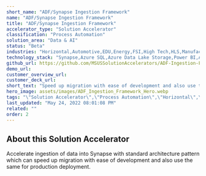 ```yaml
---
short_name: "ADF/Synapse Ingestion Framework"
name: "ADF/Synapse Ingestion Framework"
title: "ADF/Synapse Ingestion Framework"
accelerator_type: "Solution Accelerator"
classification: "Process Automation"
solution_area: "Data & AI"
status: "Beta"
industries: "Horizontal,Automotive,EDU,Energy,FSI,High Tech,HLS,Manufacturing,Media and Entertainment,Professional Services,Retail,SLG"
technology_stack: "Synapse,Azure SQL,Azure Data Lake Storage,Power BI,Azure Data Factory"
github_url: https://github.com/MSUSSolutionAccelerators/ADF-Ingestion-Framework-Solution-Accelerator
demo_url: 
customer_overview_url: 
customer_deck_url: 
short_text: "Speed up migration with ease of development and also use the same for production deployment."
hero_image: assets/images/ADF_Ingestion_Framework_Hero.webp
tags: "\"Solution Accelerator\",\"Process Automation\",\"Horizontal\",\"Automotive\",\"EDU\",\"Energy\",\"FSI\",\"High Tech\",\"HLS\",\"Manufacturing\",\"Media and Entertainment\",\"Professional Services\",\"Retail\",\"SLG\",\"Synapse\",\"Azure SQL\",\"Azure Data Lake Storage\",\"Power BI\",\"Azure Data Factory\",\"Data & AI\",\"Beta\""
last_updated: "May 24, 2022 08:01:08 PM"
related: ""
order: 2
---
```

## About this Solution Accelerator

Accelerate ingestion of data into Synapse with standard architecture pattern which can speed up migration with ease of development and also use the same for production deployment. 